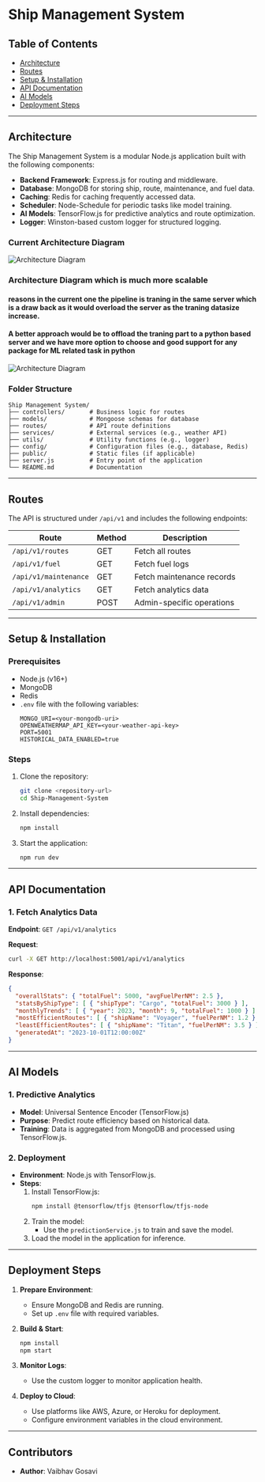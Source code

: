 # Ship Management System

## Table of Contents
- [Architecture](#architecture)
- [Routes](#routes)
- [Setup & Installation](#setup--installation)
- [API Documentation](#api-documentation)
- [AI Models](#ai-models)
- [Deployment Steps](#deployment-steps)

---

## Architecture

The Ship Management System is a modular Node.js application built with the following components:
- **Backend Framework**: Express.js for routing and middleware.
- **Database**: MongoDB for storing ship, route, maintenance, and fuel data.
- **Caching**: Redis for caching frequently accessed data.
- **Scheduler**: Node-Schedule for periodic tasks like model training.
- **AI Models**: TensorFlow.js for predictive analytics and route optimization.
- **Logger**: Winston-based custom logger for structured logging.

### Current Architecture Diagram
![Architecture Diagram](https://github.com/vaibhav-gosavi/ship-management/blob/master/Untitled-2024-08-28-0013.png)

### Architecture Diagram which is much more scalable 
#### reasons in the current one the pipeline is traning in the same server which is a draw back as it would overload the server as the traning datasize increase. 
#### A better approach would be to offload the traning part to a python based server and we have more option to choose and good support for any package for ML related task in python 
![Architecture Diagram](https://github.com/vaibhav-gosavi/ship-management/blob/master/Untitled-2024-08-28-0013_2.png)


### Folder Structure
```
Ship Management System/
├── controllers/       # Business logic for routes
├── models/            # Mongoose schemas for database
├── routes/            # API route definitions
├── services/          # External services (e.g., weather API)
├── utils/             # Utility functions (e.g., logger)
├── config/            # Configuration files (e.g., database, Redis)
├── public/            # Static files (if applicable)
├── server.js          # Entry point of the application
└── README.md          # Documentation
```

---

## Routes

The API is structured under `/api/v1` and includes the following endpoints:

| Route                  | Method | Description                          |
|------------------------|--------|--------------------------------------|
| `/api/v1/routes`       | GET    | Fetch all routes                    |
| `/api/v1/fuel`         | GET    | Fetch fuel logs                     |
| `/api/v1/maintenance`  | GET    | Fetch maintenance records           |
| `/api/v1/analytics`    | GET    | Fetch analytics data                |
| `/api/v1/admin`        | POST   | Admin-specific operations           |

---

## Setup & Installation

### Prerequisites
- Node.js (v16+)
- MongoDB
- Redis
- `.env` file with the following variables:
  ```
  MONGO_URI=<your-mongodb-uri>
  OPENWEATHERMAP_API_KEY=<your-weather-api-key>
  PORT=5001
  HISTORICAL_DATA_ENABLED=true
  ```

### Steps
1. Clone the repository:
   ```bash
   git clone <repository-url>
   cd Ship-Management-System
   ```
2. Install dependencies:
   ```bash
   npm install
   ```
3. Start the application:
   ```bash
   npm run dev
   ```

---

## API Documentation

### 1. Fetch Analytics Data
**Endpoint**: `GET /api/v1/analytics`

**Request**:
```bash
curl -X GET http://localhost:5001/api/v1/analytics
```

**Response**:
```json
{
  "overallStats": { "totalFuel": 5000, "avgFuelPerNM": 2.5 },
  "statsByShipType": [ { "shipType": "Cargo", "totalFuel": 3000 } ],
  "monthlyTrends": [ { "year": 2023, "month": 9, "totalFuel": 1000 } ],
  "mostEfficientRoutes": [ { "shipName": "Voyager", "fuelPerNM": 1.2 } ],
  "leastEfficientRoutes": [ { "shipName": "Titan", "fuelPerNM": 3.5 } ],
  "generatedAt": "2023-10-01T12:00:00Z"
}
```

---

## AI Models

### 1. Predictive Analytics
- **Model**: Universal Sentence Encoder (TensorFlow.js)
- **Purpose**: Predict route efficiency based on historical data.
- **Training**: Data is aggregated from MongoDB and processed using TensorFlow.js.

### 2. Deployment
- **Environment**: Node.js with TensorFlow.js.
- **Steps**:
  1. Install TensorFlow.js:
     ```bash
     npm install @tensorflow/tfjs @tensorflow/tfjs-node
     ```
  2. Train the model:
     - Use the `predictionService.js` to train and save the model.
  3. Load the model in the application for inference.

---

## Deployment Steps

1. **Prepare Environment**:
   - Ensure MongoDB and Redis are running.
   - Set up `.env` file with required variables.

2. **Build & Start**:
   ```bash
   npm install
   npm start
   ```

3. **Monitor Logs**:
   - Use the custom logger to monitor application health.

4. **Deploy to Cloud**:
   - Use platforms like AWS, Azure, or Heroku for deployment.
   - Configure environment variables in the cloud environment.

---

## Contributors
- **Author**: Vaibhav Gosavi